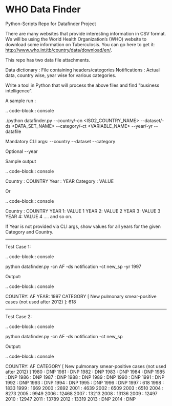 # WHO Data Finder

Python-Scripts Repo for Datafinder Project

There are many websites that provide interesting information in CSV format. We will be using the World Health Organization’s (WHO) website to download some information on Tuberculosis. You can go here to get it: http://www.who.int/tb/country/data/download/en/.

This repo has two data file attachments.

Data dictionary : File containing headers/categories
Notifications : Actual data, country wise, year wise for various categories. 

Write a tool in Python that will process the above files and find "business intelligence".

A sample run :

.. code-block:: console

./python datafinder.py --country/-cn <ISO2_COUNTRY_NAME> --dataset/-ds <DATA_SET_NAME> --category/-ct <VARIABLE_NAME> --year/-yr <YEAR> --datafile <DATAFILE>

Mandatory CLI args:
--country
--dataset
--category

Optional
--year

Sample output

.. code-block:: console

Country : COUNTRY
Year : YEAR
Category : VALUE

Or

.. code-block:: console

Country : COUNTRY
YEAR 1: VALUE 1
YEAR 2: VALUE 2
YEAR 3: VALUE 3
YEAR 4: VALUE 4
.... and so on.

If Year is not provided via CLI args, show values for all years for the given Category and Country.

************************************

Test Case 1:

.. code-block:: console

 python datafinder.py -cn AF -ds notification -ct new_sp -yr 1997

Output:

.. code-block:: console

 COUNTRY: AF
 YEAR: 1997
 CATEGORY [ New pulmonary smear-positive cases (not used after 2012) ]: 618

************************************

Test Case 2:

.. code-block:: console

 python datafinder.py -cn AF -ds notification -ct new_sp

Output:

.. code-block:: console

 COUNTRY: AF
 CATEGORY [ New pulmonary smear-positive cases (not used after 2012) ]
 1980 : DNP
 1981 : DNP
 1982 : DNP
 1983 : DNP
 1984 : DNP
 1985 : DNP
 1986 : DNP
 1987 : DNP
 1988 : DNP
 1989 : DNP
 1990 : DNP
 1991 : DNP
 1992 : DNP
 1993 : DNP
 1994 : DNP
 1995 : DNP
 1996 : DNP
 1997 : 618
 1998 : 1833
 1999 : 1669
 2000 : 2892
 2001 : 4639
 2002 : 6509
 2003 : 6510
 2004 : 8273
 2005 : 9949
 2006 : 12468
 2007 : 13213
 2008 : 13136
 2009 : 12497
 2010 : 12947
 2011 : 13789
 2012 : 13319
 2013 : DNP
 2014 : DNP

